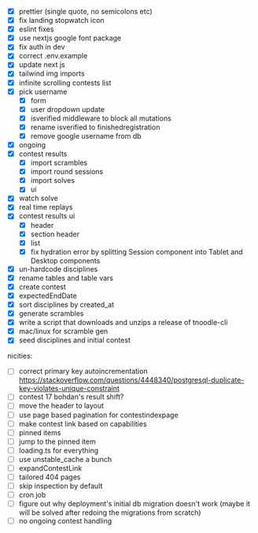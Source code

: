 - [x] prettier (single quote, no semicolons etc)
- [x] fix landing stopwatch icon
- [x] eslint fixes
- [x] use nextjs google font package
- [x] fix auth in dev
- [x] correct .env.example
- [x] update next js
- [x] tailwind img imports
- [x] infinite scrolling contests list
- [x] pick username
    - [x] form
    - [x] user dropdown update
    - [x] isverified middleware to block all mutations
    - [x] rename isverified to finishedregistration
    - [x] remove google username from db 
- [x] ongoing
- [x] contest results
    - [x] import scrambles
    - [x] import round sessions
    - [x] import solves
    - [x] ui
- [x] watch solve
- [x] real time replays
- [x] contest results ui
    - [x] header
    - [x] section header
    - [x] list
    - [x] fix hydration error by splitting Session component into Tablet and Desktop components
- [x] un-hardcode disciplines
- [x] rename tables and table vars
- [x] create contest
- [x] expectedEndDate
- [x] sort disciplines by created_at
- [x] generate scrambles
- [x] write a script that downloads and unzips a release of tnoodle-cli
- [x] mac/linux for scramble gen
- [x] seed disciplines and initial contest

nicities:
- [ ] correct primary key autoincrementation https://stackoverflow.com/questions/4448340/postgresql-duplicate-key-violates-unique-constraint
- [ ] contest 17 bohdan's result shift?
- [ ] move the header to layout
- [ ] use page based pagination for contestindexpage
- [ ] make contest link based on capabilities
- [ ] pinned items
- [ ] jump to the pinned item
- [ ] loading.ts for everything
- [ ] use unstable_cache a bunch
- [ ] expandContestLink
- [ ] tailored 404 pages
- [ ] skip inspection by default
- [ ] cron job
- [ ] figure out why deployment's initial db migration doesn't work (maybe it will be solved after redoing the migrations from scratch)
- [ ] no ongoing contest handling
